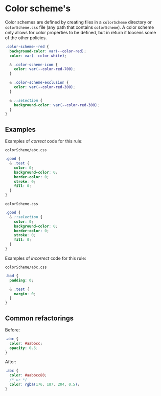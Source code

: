 # Color scheme's

Color schemes are defined by creating files in a `colorScheme` directory or `colorScheme.css` file (any path that contains `colorScheme`). A color scheme only allows for color properties to be defined, but in return it loosens some of the other policies.

```css
.color-scheme--red {
  background-color: var(--color-red);
  color: var(--color-white);

  & .color-scheme-icon {
    color: var(--color-red-700);
  }

  & .color-scheme-exclusion {
    color: var(--color-red-300);
  }

  & ::selection {
    background-color: var(--color-red-300);
  }
}
```

## Examples

Examples of *correct* code for this rule:

`colorScheme/abc.css`
```css
.good {
  & .test {
    color: 0;
    background-color: 0;
    border-color: 0;
    stroke: 0;
    fill: 0;
  }
}
```
`colorScheme.css`
```css
.good {
  & ::selection {
    color: 0;
    background-color: 0;
    border-color: 0;
    stroke: 0;
    fill: 0;
  }
}
```

Examples of *incorrect* code for this rule:

`colorScheme/abc.css`
```css
.bad {
  padding: 0;

  & .test {
    margin: 0;
  }
}
```

## Common refactorings

Before:
```css
.abc {
  color: #aabbcc;
  opacity: 0.5;
}
```

After:
```css
.abc {
  color: #aabbcc80;
  /* or */
  color: rgba(170, 187, 204, 0.5);
}
```
